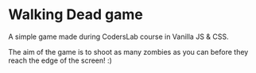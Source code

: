 # Walking Dead game

A simple game made during CodersLab course in Vanilla JS & CSS.

The aim of the game is to shoot as many zombies as you can before they reach the edge of the screen! :)

